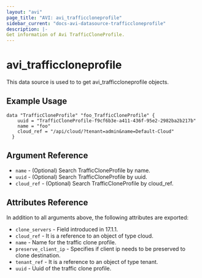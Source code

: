```yaml
---
layout: "avi"
page_title: "AVI: avi_trafficcloneprofile"
sidebar_current: "docs-avi-datasource-trafficcloneprofile"
description: |-
Get information of Avi TrafficCloneProfile.
---
```


# avi_trafficcloneprofile

This data source is used to to get avi_trafficcloneprofile objects.

## Example Usage

```hcl
data "TrafficCloneProfile" "foo_TrafficCloneProfile" {
    uuid = "TrafficCloneProfile-f9cf6b3e-a411-436f-95e2-2982ba2b217b"
    name = "foo"
    cloud_ref = "/api/cloud/?tenant=admin&name=Default-Cloud"
  }
```

## Argument Reference

* `name` - (Optional) Search TrafficCloneProfile by name.
* `uuid` - (Optional) Search TrafficCloneProfile by uuid.
* `cloud_ref` - (Optional) Search TrafficCloneProfile by cloud_ref.
  
## Attributes Reference

In addition to all arguments above, the following attributes are exported:

* `clone_servers` - Field introduced in 17.1.1.
* `cloud_ref` - It is a reference to an object of type cloud.
* `name` - Name for the traffic clone profile.
* `preserve_client_ip` - Specifies if client ip needs to be preserved to clone destination.
* `tenant_ref` - It is a reference to an object of type tenant.
* `uuid` - Uuid of the traffic clone profile.


